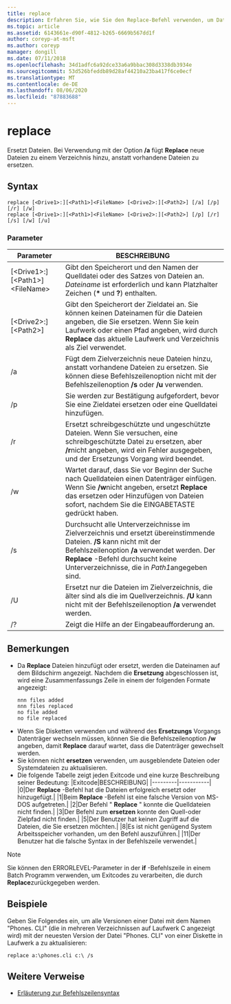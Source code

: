 ```yaml
---
title: replace
description: Erfahren Sie, wie Sie den Replace-Befehl verwenden, um Dateien zu ersetzen.
ms.topic: article
ms.assetid: 6143661e-d90f-4812-b265-6669b567dd1f
author: coreyp-at-msft
ms.author: coreyp
manager: dongill
ms.date: 07/11/2018
ms.openlocfilehash: 34d1adfc6a92dce33a6a9bbac308d3338db3934e
ms.sourcegitcommit: 53d526bfeddb89d28af44210a23ba417f6ce0ecf
ms.translationtype: MT
ms.contentlocale: de-DE
ms.lasthandoff: 08/06/2020
ms.locfileid: "87883688"
---
```

# <a name="replace"></a>replace



Ersetzt Dateien. Bei Verwendung mit der Option **/a** fügt **Replace** neue Dateien zu einem Verzeichnis hinzu, anstatt vorhandene Dateien zu ersetzen.



## <a name="syntax"></a>Syntax

```
replace [<Drive1>:][<Path1>]<FileName> [<Drive2>:][<Path2>] [/a] [/p] [/r] [/w]
replace [<Drive1>:][<Path1>]<FileName> [<Drive2>:][<Path2>] [/p] [/r] [/s] [/w] [/u]
```

### <a name="parameters"></a>Parameter

|Parameter|BESCHREIBUNG|
|---------|-----------|
|[\<Drive1>:][\<Path1>]\<FileName>|Gibt den Speicherort und den Namen der Quelldatei oder des Satzes von Dateien an. *Dateiname* ist erforderlich und kann Platzhalter Zeichen (**&#42;** und **?**) enthalten.|
|[\<Drive2>:][\<Path2>]|Gibt den Speicherort der Zieldatei an. Sie können keinen Dateinamen für die Dateien angeben, die Sie ersetzen. Wenn Sie kein Laufwerk oder einen Pfad angeben, wird durch **Replace** das aktuelle Laufwerk und Verzeichnis als Ziel verwendet.|
|/a|Fügt dem Zielverzeichnis neue Dateien hinzu, anstatt vorhandene Dateien zu ersetzen. Sie können diese Befehlszeilenoption nicht mit der Befehlszeilenoption **/s** oder **/u** verwenden.|
|/p|Sie werden zur Bestätigung aufgefordert, bevor Sie eine Zieldatei ersetzen oder eine Quelldatei hinzufügen.|
|/r|Ersetzt schreibgeschützte und ungeschützte Dateien. Wenn Sie versuchen, eine schreibgeschützte Datei zu ersetzen, aber **/r**nicht angeben, wird ein Fehler ausgegeben, und der Ersetzungs Vorgang wird beendet.|
|/w|Wartet darauf, dass Sie vor Beginn der Suche nach Quelldateien einen Datenträger einfügen. Wenn Sie **/w**nicht angeben, ersetzt **Replace** das ersetzen oder Hinzufügen von Dateien sofort, nachdem Sie die EINGABETASTE gedrückt haben.|
|/s|Durchsucht alle Unterverzeichnisse im Zielverzeichnis und ersetzt übereinstimmende Dateien. **/S** kann nicht mit der Befehlszeilenoption **/a** verwendet werden. Der **Replace** -Befehl durchsucht keine Unterverzeichnisse, die in *Path1*angegeben sind.|
|/U|Ersetzt nur die Dateien im Zielverzeichnis, die älter sind als die im Quellverzeichnis. **/U** kann nicht mit der Befehlszeilenoption **/a** verwendet werden.|
|/?|Zeigt die Hilfe an der Eingabeaufforderung an.|

## <a name="remarks"></a>Bemerkungen

- Da **Replace** Dateien hinzufügt oder ersetzt, werden die Dateinamen auf dem Bildschirm angezeigt. Nachdem die **Ersetzung** abgeschlossen ist, wird eine Zusammenfassungs Zeile in einem der folgenden Formate angezeigt:
  ```
  nnn files added
  nnn files replaced
  no file added
  no file replaced
  ```
- Wenn Sie Disketten verwenden und während des **Ersetzungs** Vorgangs Datenträger wechseln müssen, können Sie die Befehlszeilenoption **/w** angeben, damit **Replace** darauf wartet, dass die Datenträger gewechselt werden.
- Sie können nicht **ersetzen** verwenden, um ausgeblendete Dateien oder Systemdateien zu aktualisieren.
- Die folgende Tabelle zeigt jeden Exitcode und eine kurze Beschreibung seiner Bedeutung:
  |Exitcode|BESCHREIBUNG|
  |---------|-----------|
  |0|Der **Replace** -Befehl hat die Dateien erfolgreich ersetzt oder hinzugefügt.|
  |1|Beim **Replace** -Befehl ist eine falsche Version von MS-DOS aufgetreten.|
  |2|Der Befehl " **Replace** " konnte die Quelldateien nicht finden.|
  |3|Der Befehl zum **ersetzen** konnte den Quell-oder Zielpfad nicht finden.|
  |5|Der Benutzer hat keinen Zugriff auf die Dateien, die Sie ersetzen möchten.|
  |8|Es ist nicht genügend System Arbeitsspeicher vorhanden, um den Befehl auszuführen.|
  |11|Der Benutzer hat die falsche Syntax in der Befehlszeile verwendet.|

> [!NOTE]
> Sie können den ERRORLEVEL-Parameter in der **if** -Befehlszeile in einem Batch Programm verwenden, um Exitcodes zu verarbeiten, die durch **Replace**zurückgegeben werden.

## <a name="examples"></a><a name="BKMK_examples"></a>Beispiele

Geben Sie Folgendes ein, um alle Versionen einer Datei mit dem Namen "Phones. CLI" (die in mehreren Verzeichnissen auf Laufwerk C angezeigt wird) mit der neuesten Version der Datei "Phones. CLI" von einer Diskette in Laufwerk a zu aktualisieren:

`replace a:\phones.cli c:\ /s`

## <a name="additional-references"></a>Weitere Verweise

- [Erläuterung zur Befehlszeilensyntax](command-line-syntax-key.md)